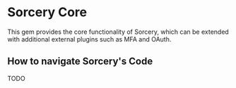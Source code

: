 # Sorcery Core

This gem provides the core functionality of Sorcery, which can be extended with
additional external plugins such as MFA and OAuth.

## How to navigate Sorcery's Code

TODO
